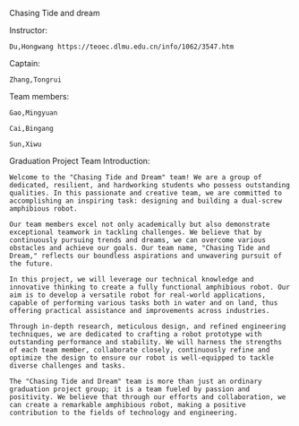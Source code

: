 Chasing Tide and dream

Instructor:

    Du,Hongwang https://teoec.dlmu.edu.cn/info/1062/3547.htm

Captain: 

    Zhang,Tongrui

Team members: 

    Gao,Mingyuan 

    Cai,Bingang 

    Sun,Xiwu

Graduation Project Team Introduction:

    Welcome to the "Chasing Tide and Dream" team! We are a group of dedicated, resilient, and hardworking students who possess outstanding qualities. In this passionate and creative team, we are committed to accomplishing an inspiring task: designing and building a dual-screw amphibious robot.

    Our team members excel not only academically but also demonstrate exceptional teamwork in tackling challenges. We believe that by continuously pursuing trends and dreams, we can overcome various obstacles and achieve our goals. Our team name, "Chasing Tide and Dream," reflects our boundless aspirations and unwavering pursuit of the future.

    In this project, we will leverage our technical knowledge and innovative thinking to create a fully functional amphibious robot. Our aim is to develop a versatile robot for real-world applications, capable of performing various tasks both in water and on land, thus offering practical assistance and improvements across industries.

    Through in-depth research, meticulous design, and refined engineering techniques, we are dedicated to crafting a robot prototype with outstanding performance and stability. We will harness the strengths of each team member, collaborate closely, continuously refine and optimize the design to ensure our robot is well-equipped to tackle diverse challenges and tasks.

    The "Chasing Tide and Dream" team is more than just an ordinary graduation project group; it is a team fueled by passion and positivity. We believe that through our efforts and collaboration, we can create a remarkable amphibious robot, making a positive contribution to the fields of technology and engineering.

